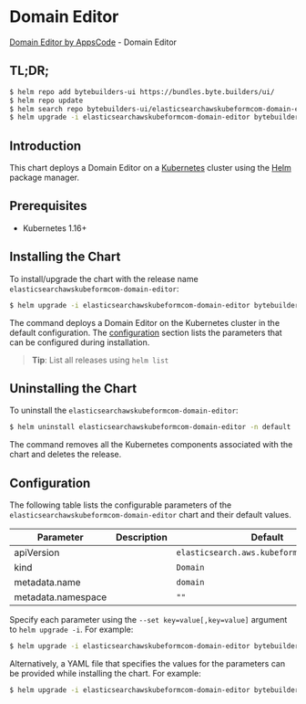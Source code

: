 # Domain Editor

[Domain Editor by AppsCode](https://byte.builders) - Domain Editor

## TL;DR;

```bash
$ helm repo add bytebuilders-ui https://bundles.byte.builders/ui/
$ helm repo update
$ helm search repo bytebuilders-ui/elasticsearchawskubeformcom-domain-editor --version=v0.4.16
$ helm upgrade -i elasticsearchawskubeformcom-domain-editor bytebuilders-ui/elasticsearchawskubeformcom-domain-editor -n default --create-namespace --version=v0.4.16
```

## Introduction

This chart deploys a Domain Editor on a [Kubernetes](http://kubernetes.io) cluster using the [Helm](https://helm.sh) package manager.

## Prerequisites

- Kubernetes 1.16+

## Installing the Chart

To install/upgrade the chart with the release name `elasticsearchawskubeformcom-domain-editor`:

```bash
$ helm upgrade -i elasticsearchawskubeformcom-domain-editor bytebuilders-ui/elasticsearchawskubeformcom-domain-editor -n default --create-namespace --version=v0.4.16
```

The command deploys a Domain Editor on the Kubernetes cluster in the default configuration. The [configuration](#configuration) section lists the parameters that can be configured during installation.

> **Tip**: List all releases using `helm list`

## Uninstalling the Chart

To uninstall the `elasticsearchawskubeformcom-domain-editor`:

```bash
$ helm uninstall elasticsearchawskubeformcom-domain-editor -n default
```

The command removes all the Kubernetes components associated with the chart and deletes the release.

## Configuration

The following table lists the configurable parameters of the `elasticsearchawskubeformcom-domain-editor` chart and their default values.

|     Parameter      | Description |                       Default                        |
|--------------------|-------------|------------------------------------------------------|
| apiVersion         |             | <code>elasticsearch.aws.kubeform.com/v1alpha1</code> |
| kind               |             | <code>Domain</code>                                  |
| metadata.name      |             | <code>domain</code>                                  |
| metadata.namespace |             | <code>""</code>                                      |


Specify each parameter using the `--set key=value[,key=value]` argument to `helm upgrade -i`. For example:

```bash
$ helm upgrade -i elasticsearchawskubeformcom-domain-editor bytebuilders-ui/elasticsearchawskubeformcom-domain-editor -n default --create-namespace --version=v0.4.16 --set apiVersion=elasticsearch.aws.kubeform.com/v1alpha1
```

Alternatively, a YAML file that specifies the values for the parameters can be provided while
installing the chart. For example:

```bash
$ helm upgrade -i elasticsearchawskubeformcom-domain-editor bytebuilders-ui/elasticsearchawskubeformcom-domain-editor -n default --create-namespace --version=v0.4.16 --values values.yaml
```

